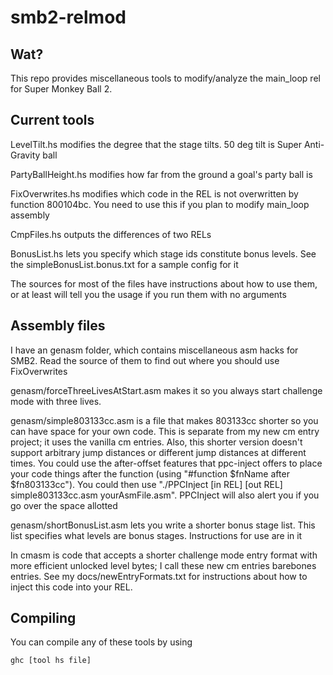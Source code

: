 # smb2-relmod

## Wat?
This repo provides miscellaneous tools to modify/analyze the main_loop rel for Super Monkey Ball 2. 

## Current tools

LevelTilt.hs modifies the degree that the stage tilts. 50 deg tilt is Super Anti-Gravity ball

PartyBallHeight.hs modifies how far from the ground a goal's party ball is

FixOverwrites.hs modifies which code in the REL is not overwritten by function 800104bc.
You need to use this if you plan to modify main_loop assembly

CmpFiles.hs outputs the differences of two RELs

BonusList.hs lets you specify which stage ids constitute bonus levels. See the simpleBonusList.bonus.txt for a sample config for it

The sources for most of the files have instructions about how to use them, or at least will tell you the usage if you run them with no arguments

## Assembly files

I have an genasm folder, which contains miscellaneous asm hacks for SMB2. Read the source of them to find out where you should use FixOverwrites

genasm/forceThreeLivesAtStart.asm makes it so you always start challenge mode with three lives.

genasm/simple803133cc.asm is a file that makes 803133cc shorter so you can have space for your own code. This is separate from my new cm entry project; it uses the vanilla cm entries. Also, this shorter version doesn't support arbitrary jump distances or different jump distances at different times. You could use the after-offset features that ppc-inject offers to place your code things after the function (using "#function $fnName after $fn803133cc"). You could then use "./PPCInject \[in REL\] \[out REL\] simple803133cc.asm yourAsmFile.asm". PPCInject will also alert you if you go over the space allotted

genasm/shortBonusList.asm lets you write a shorter bonus stage list. This list specifies what levels are bonus stages. Instructions for use are in it

In cmasm is code that accepts a shorter challenge mode entry format with more efficient unlocked level bytes; I call these new cm entries barebones entries. See my docs/newEntryFormats.txt for instructions about how to inject this code into your REL.


## Compiling

You can compile any of these tools by using
```
ghc [tool hs file]
```
